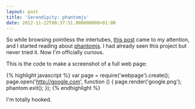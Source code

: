 ```yaml
---
layout: post
title: 'Serendipity: phantomjs'
date: 2012-11-22T00:37:51.000000000+01:00
---
```


So while browsing pointless the intertubes, <a href="http://randomshopper.tumblr.com/post/35454415921/randomized-consumerism" target="_blank">this post</a> came to my attention, and I started reading about <a href="https://github.com/ariya/phantomjs" target="_blank">phantomjs</a>. I had already seen this project but never tried it. Now I'm officially curious.

This is the code to make a screenshot of a full web page:

{% highlight javascript %}
var page = require('webpage').create();
page.open('http://google.com', function () {
page.render('google.png');
phantom.exit();
});
{% endhighlight %}

I'm totally hooked.
